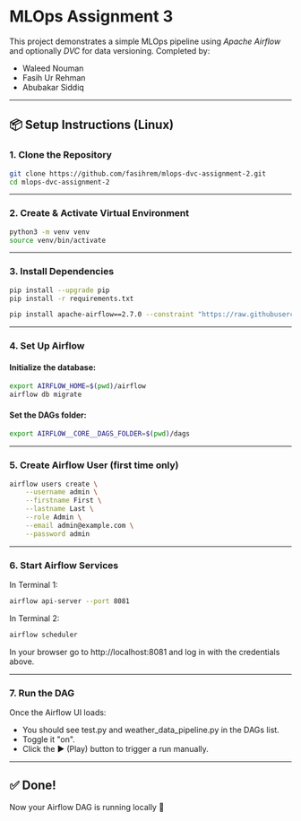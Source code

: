 # MLOps Assignment 3

This project demonstrates a simple MLOps pipeline using *Apache Airflow* and optionally *DVC* for data versioning.
Completed by:
- Waleed Nouman
- Fasih Ur Rehman
- Abubakar Siddiq

---

## 📦 Setup Instructions (Linux)

### 1. Clone the Repository

```bash
git clone https://github.com/fasihrem/mlops-dvc-assignment-2.git
cd mlops-dvc-assignment-2
```

---

### 2. Create & Activate Virtual Environment

```bash
python3 -m venv venv
source venv/bin/activate
```

---

### 3. Install Dependencies

```bash
pip install --upgrade pip
pip install -r requirements.txt
```
```bash
pip install apache-airflow==2.7.0 --constraint "https://raw.githubusercontent.com/apache/airflow/constraints-2.7.0/constraints-3.8.txt"
```

---

### 4. Set Up Airflow

#### Initialize the database:
```bash
export AIRFLOW_HOME=$(pwd)/airflow
airflow db migrate
```

#### Set the DAGs folder:
```bash
export AIRFLOW__CORE__DAGS_FOLDER=$(pwd)/dags
```

---

### 5. Create Airflow User (first time only)

```bash
airflow users create \
    --username admin \
    --firstname First \
    --lastname Last \
    --role Admin \
    --email admin@example.com \
    --password admin
```

---

### 6. Start Airflow Services

In Terminal 1:
```bash
airflow api-server --port 8081
```
In Terminal 2:
```bash
airflow scheduler
```
In your browser go to http://localhost:8081 and log in with the credentials above.

---

### 7. Run the DAG

Once the Airflow UI loads:

- You should see test.py and weather_data_pipeline.py in the DAGs list.
- Toggle it "on".
- Click the ▶️ (Play) button to trigger a run manually.

---

## ✅ Done!

Now your Airflow DAG is running locally 🎉
